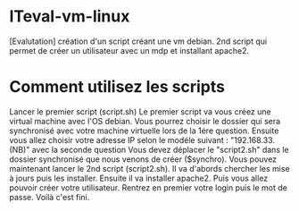 # ITeval-vm-linux
[Evalutation] création d'un script créant une vm debian. 2nd script qui permet de créer un utilisateur avec un mdp et installant apache2.

# Comment utilisez les scripts
Lancer le premier script (script.sh)
Le premier script va vous créez une virtual machine avec l'OS debian. 
Vous pourrez choisir le dossier qui sera synchronisé avec votre machine virtuelle lors de la 1ére question.
Ensuite vous allez choisir votre adresse IP selon le modéle suivant : "192.168.33.(NB)" avec la seconde question
Vous devez déplacer le "script2.sh" dans le dossier synchronisé que nous venons de créer ($synchro).
Vous pouvez maintenant lancer le 2nd script (script2.sh).
Il va d'abords chercher les mise à jours puis les installer.
Ensuite il va installer apache2.
Puis vous allez pouvoir créer votre utilisateur.
Rentrez en premier votre login puis le mot de passe.
Voilà c'est fini.
